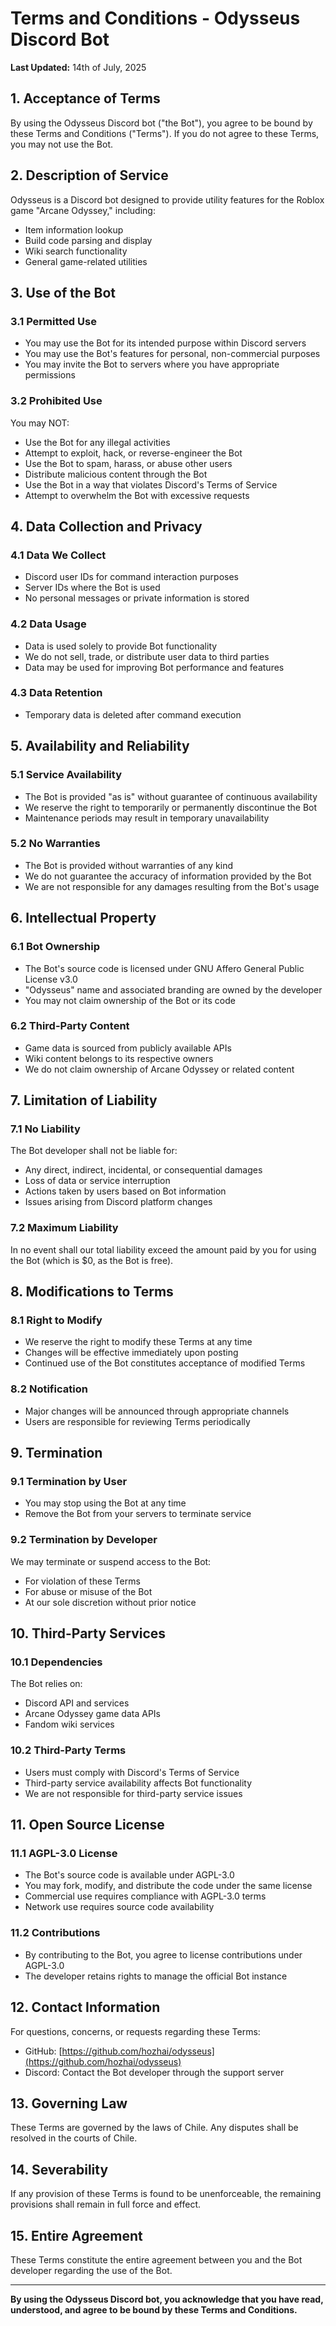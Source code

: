 # Terms and Conditions - Odysseus Discord Bot

**Last Updated:** 14th of July, 2025

## 1. Acceptance of Terms

By using the Odysseus Discord bot ("the Bot"), you agree to be bound by these Terms and Conditions ("Terms"). If you do not agree to these Terms, you may not use the Bot.

## 2. Description of Service

Odysseus is a Discord bot designed to provide utility features for the Roblox game "Arcane Odyssey," including:

- Item information lookup
- Build code parsing and display
- Wiki search functionality
- General game-related utilities

## 3. Use of the Bot

### 3.1 Permitted Use

- You may use the Bot for its intended purpose within Discord servers
- You may use the Bot's features for personal, non-commercial purposes
- You may invite the Bot to servers where you have appropriate permissions

### 3.2 Prohibited Use

You may NOT:

- Use the Bot for any illegal activities
- Attempt to exploit, hack, or reverse-engineer the Bot
- Use the Bot to spam, harass, or abuse other users
- Distribute malicious content through the Bot
- Use the Bot in a way that violates Discord's Terms of Service
- Attempt to overwhelm the Bot with excessive requests

## 4. Data Collection and Privacy

### 4.1 Data We Collect

- Discord user IDs for command interaction purposes
- Server IDs where the Bot is used
- No personal messages or private information is stored

### 4.2 Data Usage

- Data is used solely to provide Bot functionality
- We do not sell, trade, or distribute user data to third parties
- Data may be used for improving Bot performance and features

### 4.3 Data Retention

- Temporary data is deleted after command execution

## 5. Availability and Reliability

### 5.1 Service Availability

- The Bot is provided "as is" without guarantee of continuous availability
- We reserve the right to temporarily or permanently discontinue the Bot
- Maintenance periods may result in temporary unavailability

### 5.2 No Warranties

- The Bot is provided without warranties of any kind
- We do not guarantee the accuracy of information provided by the Bot
- We are not responsible for any damages resulting from the Bot's usage

## 6. Intellectual Property

### 6.1 Bot Ownership

- The Bot's source code is licensed under GNU Affero General Public License v3.0
- "Odysseus" name and associated branding are owned by the developer
- You may not claim ownership of the Bot or its code

### 6.2 Third-Party Content

- Game data is sourced from publicly available APIs
- Wiki content belongs to its respective owners
- We do not claim ownership of Arcane Odyssey or related content

## 7. Limitation of Liability

### 7.1 No Liability

The Bot developer shall not be liable for:

- Any direct, indirect, incidental, or consequential damages
- Loss of data or service interruption
- Actions taken by users based on Bot information
- Issues arising from Discord platform changes

### 7.2 Maximum Liability

In no event shall our total liability exceed the amount paid by you for using the Bot (which is $0, as the Bot is free).

## 8. Modifications to Terms

### 8.1 Right to Modify

- We reserve the right to modify these Terms at any time
- Changes will be effective immediately upon posting
- Continued use of the Bot constitutes acceptance of modified Terms

### 8.2 Notification

- Major changes will be announced through appropriate channels
- Users are responsible for reviewing Terms periodically

## 9. Termination

### 9.1 Termination by User

- You may stop using the Bot at any time
- Remove the Bot from your servers to terminate service

### 9.2 Termination by Developer

We may terminate or suspend access to the Bot:

- For violation of these Terms
- For abuse or misuse of the Bot
- At our sole discretion without prior notice

## 10. Third-Party Services

### 10.1 Dependencies

The Bot relies on:

- Discord API and services
- Arcane Odyssey game data APIs
- Fandom wiki services

### 10.2 Third-Party Terms

- Users must comply with Discord's Terms of Service
- Third-party service availability affects Bot functionality
- We are not responsible for third-party service issues

## 11. Open Source License

### 11.1 AGPL-3.0 License

- The Bot's source code is available under AGPL-3.0
- You may fork, modify, and distribute the code under the same license
- Commercial use requires compliance with AGPL-3.0 terms
- Network use requires source code availability

### 11.2 Contributions

- By contributing to the Bot, you agree to license contributions under AGPL-3.0
- The developer retains rights to manage the official Bot instance

## 12. Contact Information

For questions, concerns, or requests regarding these Terms:

- GitHub: [https://github.com/hozhai/odysseus](https://github.com/hozhai/odysseus)
- Discord: Contact the Bot developer through the support server

## 13. Governing Law

These Terms are governed by the laws of Chile. Any disputes shall be resolved in the courts of Chile.

## 14. Severability

If any provision of these Terms is found to be unenforceable, the remaining provisions shall remain in full force and effect.

## 15. Entire Agreement

These Terms constitute the entire agreement between you and the Bot developer regarding the use of the Bot.

---

**By using the Odysseus Discord bot, you acknowledge that you have read, understood, and agree to be bound by these Terms and Conditions.**
